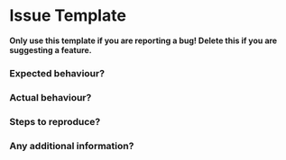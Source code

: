 # Issue Template
**Only use this template if you are reporting a bug! Delete this if you are suggesting a feature.**

### Expected behaviour?

### Actual behaviour?

### Steps to reproduce?

### Any additional information?
